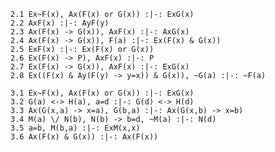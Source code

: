 

~~~{.ProofChecker .ZachFOL2019 options="fonts tabindent render" guides="fitch" points="10" late-credit="9"}
2.1 Ex~F(x), Ax(F(x) or G(x)) :|-: ExG(x) 
2.2 AxF(x) :|-: AyF(y)
2.3 Ax(F(x) -> G(x)), AxF(x) :|-: AxG(x)
2.4 Ax(F(x) -> G(x)), F(a) :|-: Ex(F(x) & G(x))
2.5 ExF(x) :|-: Ex(F(x) or G(x))
2.6 Ex(F(x) -> P), AxF(x) :|-: P
2.7 Ex(F(x) -> G(x)), AxF(x) :|-: ExG(x)
2.8 Ex((F(x) & Ay(F(y) -> y=x)) & G(x)), ~G(a) :|-: ~F(a)
~~~

~~~{.ProofChecker .ZachFOLPlus2019 options="fonts tabindent render" guides="fitch" points="10" late-credit="9"}
3.1 Ex~F(x), Ax(F(x) or G(x)) :|-: ExG(x) 
3.2 G(a) <-> H(a), a=d :|-: G(d) <-> H(d)
3.3 Ax(G(x,a) -> x=a), G(b,a) :|-: Ax(G(x,b) -> x=b)
3.4 M(a) \/ N(b), N(b) -> b=d, ~M(a) :|-: N(d)
3.5 a=b, M(b,a) :|-: ExM(x,x)
3.6 Ax(F(x) & G(x)) :|-: Ax(F(x)) 
~~~
